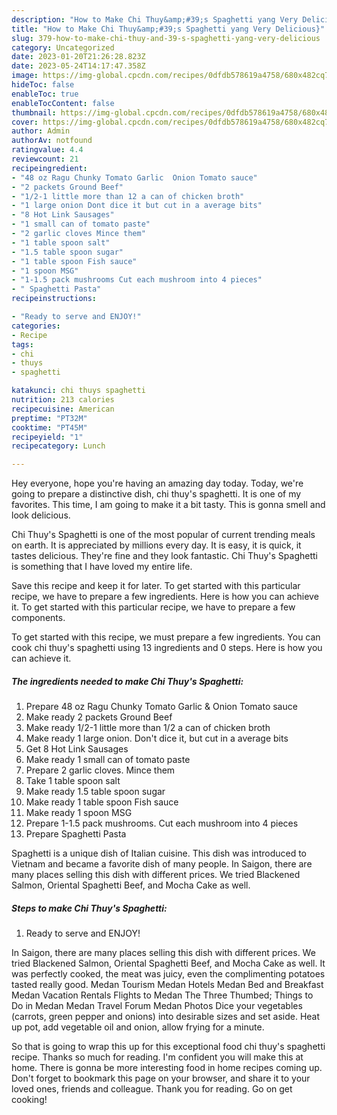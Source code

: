 ```yaml
---
description: "How to Make Chi Thuy&amp;#39;s Spaghetti yang Very Delicious}"
title: "How to Make Chi Thuy&amp;#39;s Spaghetti yang Very Delicious}"
slug: 379-how-to-make-chi-thuy-and-39-s-spaghetti-yang-very-delicious
category: Uncategorized
date: 2023-01-20T21:26:28.823Z
date: 2023-05-24T14:17:47.358Z
image: https://img-global.cpcdn.com/recipes/0dfdb578619a4758/680x482cq70/chi-thuys-spaghetti-recipe-main-photo.jpg
hideToc: false
enableToc: true
enableTocContent: false
thumbnail: https://img-global.cpcdn.com/recipes/0dfdb578619a4758/680x482cq70/chi-thuys-spaghetti-recipe-main-photo.jpg
cover: https://img-global.cpcdn.com/recipes/0dfdb578619a4758/680x482cq70/chi-thuys-spaghetti-recipe-main-photo.jpg
author: Admin
authorAv: notfound
ratingvalue: 4.4
reviewcount: 21
recipeingredient:
- "48 oz Ragu Chunky Tomato Garlic  Onion Tomato sauce"
- "2 packets Ground Beef"
- "1/2-1 little more than 12 a can of chicken broth"
- "1 large onion Dont dice it but cut in a average bits"
- "8 Hot Link Sausages"
- "1 small can of tomato paste"
- "2 garlic cloves Mince them"
- "1 table spoon salt"
- "1.5 table spoon sugar"
- "1 table spoon Fish sauce"
- "1 spoon MSG"
- "1-1.5 pack mushrooms Cut each mushroom into 4 pieces"
- " Spaghetti Pasta"
recipeinstructions:

- "Ready to serve and ENJOY!"
categories:
- Recipe
tags:
- chi
- thuys
- spaghetti

katakunci: chi thuys spaghetti 
nutrition: 213 calories
recipecuisine: American
preptime: "PT32M"
cooktime: "PT45M"
recipeyield: "1"
recipecategory: Lunch

---
```



Hey everyone, hope you're having an amazing day today. Today, we're going to prepare a distinctive dish, chi thuy&#39;s spaghetti. It is one of my favorites. This time, I am going to make it a bit tasty. This is gonna smell and look delicious.

Chi Thuy&#39;s Spaghetti is one of the most popular of current trending meals on earth. It is appreciated by millions every day. It is easy, it is quick, it tastes delicious. They're fine and they look fantastic. Chi Thuy&#39;s Spaghetti is something that I have loved my entire life.

Save this recipe and keep it for later. To get started with this particular recipe, we have to prepare a few ingredients. Here is how you can achieve it. To get started with this particular recipe, we have to prepare a few components.


To get started with this recipe, we must prepare a few ingredients. You can cook chi thuy&#39;s spaghetti using 13 ingredients and 0 steps. Here is how you can achieve it.

<!--inarticleads1-->

##### The ingredients needed to make Chi Thuy&#39;s Spaghetti:

1. Prepare 48 oz Ragu Chunky Tomato Garlic &amp; Onion Tomato sauce
1. Make ready 2 packets Ground Beef
1. Make ready 1/2-1 little more than 1/2 a can of chicken broth
1. Make ready 1 large onion. Don&#39;t dice it, but cut in a average bits
1. Get 8 Hot Link Sausages
1. Make ready 1 small can of tomato paste
1. Prepare 2 garlic cloves. Mince them
1. Take 1 table spoon salt
1. Make ready 1.5 table spoon sugar
1. Make ready 1 table spoon Fish sauce
1. Make ready 1 spoon MSG
1. Prepare 1-1.5 pack mushrooms. Cut each mushroom into 4 pieces
1. Prepare  Spaghetti Pasta


Spaghetti is a unique dish of Italian cuisine. This dish was introduced to Vietnam and became a favorite dish of many people. In Saigon, there are many places selling this dish with different prices. We tried Blackened Salmon, Oriental Spaghetti Beef, and Mocha Cake as well. 

<!--inarticleads2-->

##### Steps to make Chi Thuy&#39;s Spaghetti:


1. Ready to serve and ENJOY!

In Saigon, there are many places selling this dish with different prices. We tried Blackened Salmon, Oriental Spaghetti Beef, and Mocha Cake as well. It was perfectly cooked, the meat was juicy, even the complimenting potatoes tasted really good. Medan Tourism Medan Hotels Medan Bed and Breakfast Medan Vacation Rentals Flights to Medan The Three Thumbed; Things to Do in Medan Medan Travel Forum Medan Photos Dice your vegetables (carrots, green pepper and onions) into desirable sizes and set aside. Heat up pot, add vegetable oil and onion, allow frying for a minute. 

So that is going to wrap this up for this exceptional food chi thuy&#39;s spaghetti recipe. Thanks so much for reading. I'm confident you will make this at home. There is gonna be more interesting food in home recipes coming up. Don't forget to bookmark this page on your browser, and share it to your loved ones, friends and colleague. Thank you for reading. Go on get cooking!
